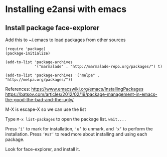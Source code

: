 # Installing e2ansi with emacs

## Install package face-explorer

Add this to ~/.emacs to load packages from other sources

```
(require 'package)
(package-initialize)

(add-to-list 'package-archives
             '("marmalade" . "http://marmalade-repo.org/packages/") t)

(add-to-list 'package-archives '("melpa" . "http://melpa.org/packages/"))
```

References:
https://www.emacswiki.org/emacs/InstallingPackages
https://batsov.com/articles/2012/02/19/package-management-in-emacs-the-good-the-bad-and-the-ugly/

M-X is escape-X
so we can use the list 

Type `M-x list-packages` to open the package list. `wait....`

Press `‘i’` to mark for installation, `‘u’` to unmark, and `‘x’` to perform the installation. 
Press `‘RET’` to read more about installing and using each package.

Look for face-explorer, and install it.